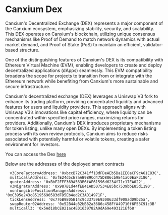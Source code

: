 # Canxium Dex

Canxium's Decentralized Exchange (DEX) represents a major component of the Canxium ecosystem, emphasizing stability, security, and scalability. This DEX operates on Canxium's blockchain, utilizing unique consensus mechanisms like Proof of Demand to match network dynamics with actual market demand, and Proof of Stake (PoS) to maintain an efficient, validator-based structure.

One of the distinguishing features of Canxium's DEX is its compatibility with Ethereum Virtual Machine (EVM), enabling developers to create and deploy decentralized applications (dApps) seamlessly. This EVM compatibility broadens the scope for projects to transition from or integrate with the Ethereum network while benefiting from Canxium's more sustainable and secure infrastructure. 

Canxium's decentralized exchange (DEX) leverages a Uniswap V3 fork to enhance its trading platform, providing concentrated liquidity and advanced features for users and liquidity providers. This approach aligns with Uniswap V3’s innovations like capital efficiency, where liquidity can be concentrated within specified price ranges, maximizing returns for providers. Additionally, Canxium’s DEX introduces proprietary mechanisms for token listing, unlike many open DEXs. By implementing a token listing process with its own review protocols, Canxium aims to reduce risks associated with potentially harmful or volatile tokens, creating a safer environment for investors.

You can access the Dex [here](https://app.canxium.org)

Below are the addresses of the deployed smart contracts


```
  v3CoreFactoryAddress: '0xbccB72C341ff1BdFDeAEb5Ba1EE0aCF9cA61E83C',
  multicallAddress: '0xfE24d5cE7aAB9B9Cd475D886cb9E41aC0EaF3186',
  quoterAddress: '0xBbF2FFF369A563B6fAF61596d6234f71c17EA022',
  v3MigratorAddress: '0x987B1d44fEB41AD507534E85bc7539bbE85d1190',
  nonfungiblePositionManagerAddress: '0xC395e243c85195690583dFD5Eb4ed2C3AD14971F',
  tickLensAddress: '0x776B9805B14c9c33759E9308633df908adD9b25a',
  swapRouter02Address: '0x52B44e82bB82a3686c458FfA49710f6F53C91c3B'
  multicall3: '0x5Ad18bCE021ac4E01639782A9dA69e493121Ef68'
```